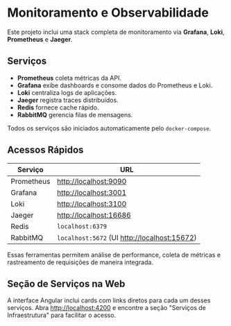 # Monitoramento e Observabilidade

Este projeto inclui uma stack completa de monitoramento via **Grafana**, **Loki**, **Prometheus** e **Jaeger**.

## Serviços

- **Prometheus** coleta métricas da API.
- **Grafana** exibe dashboards e consome dados do Prometheus e Loki.
- **Loki** centraliza logs de aplicações.
- **Jaeger** registra traces distribuídos.
- **Redis** fornece cache rápido.
- **RabbitMQ** gerencia filas de mensagens.

Todos os serviços são iniciados automaticamente pelo `docker-compose`.

## Acessos Rápidos

| Serviço    | URL                                            |
| ---------- | ---------------------------------------------- |
| Prometheus | <http://localhost:9090>                        |
| Grafana    | <http://localhost:3001>                        |
| Loki       | <http://localhost:3100>                        |
| Jaeger     | <http://localhost:16686>                       |
| Redis      | `localhost:6379`                               |
| RabbitMQ   | `localhost:5672` (UI <http://localhost:15672>) |

Essas ferramentas permitem análise de performance, coleta de métricas e
rastreamento de requisições de maneira integrada.

## Seção de Serviços na Web

A interface Angular inclui cards com links diretos para cada um desses serviços.
Abra <http://localhost:4200> e encontre a seção "Serviços de Infraestrutura"
para facilitar o acesso.

